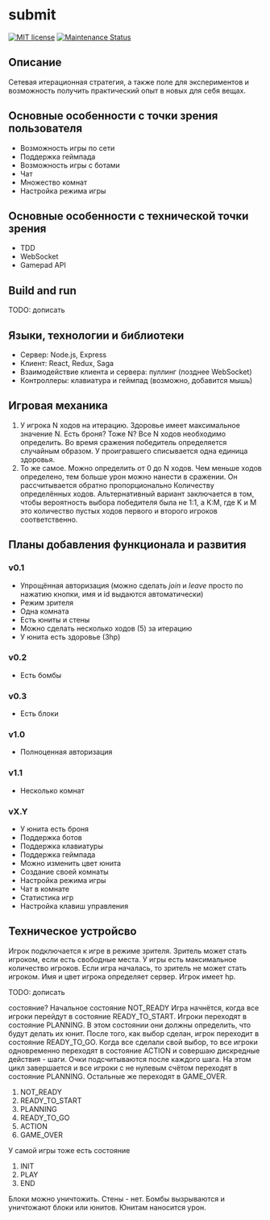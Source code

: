 # submit

[![MIT license][license-badge]][license-url]
[![Maintenance Status][status-badge]][status-url]

## Описание

Сетевая итерационная стратегия, а также поле для экспериментов и возможность получить практический опыт в новых для себя вещах.

## Основные особенности с точки зрения пользователя
- Возможность игры по сети
- Поддержка геймпада
- Возможность игры с ботами
- Чат
- Множество комнат
- Настройка режима игры

## Основные особенности с технической точки зрения
- TDD
- WebSocket
- Gamepad API

## Build and run
TODO: дописать

## Языки, технологии и библиотеки
- Сервер: Node.js, Express
- Клиент: React, Redux, Saga
- Взаимодействие клиента и сервера: пуллинг (позднее WebSocket)
- Контроллеры: клавиатура и геймпад (возможно, добавится мышь)

## Игровая механика
1. У игрока N ходов на итерацию. Здоровье имеет максимальное значение N. Есть броня? Тоже N? Все N ходов необходимо определить. Во время сражения победитель определяется случайным образом. У проигравшего списывается одна единица здоровья.
2. То же самое. Можно определить от 0 до N ходов. Чем меньше ходов определено, тем больше урон можно нанести в сражении. Он рассчитывается обратно пропорционально Количеству определённых ходов. Альтернативный вариант заключается в том, чтобы вероятность выбора победителя была не 1:1, а K:M, где K и M это количество пустых ходов первого и второго игроков соответственно.

## Планы добавления функционала и развития
### v0.1
- Упрощённая авторизация (можно сделать *join* и *leave* просто по нажатию кнопки, имя и id выдаются автоматически)
- Режим зрителя
- Одна комната
- Есть юниты и стены
- Можно сделать несколько ходов (5) за итерацию
- У юнита есть здоровье (3hp)
### v0.2
- Есть бомбы
### v0.3
- Есть блоки
### v1.0
- Полноценная авторизация 
### v1.1
- Несколько комнат
### vX.Y
- У юнита есть броня
- Поддержка ботов
- Поддержка клавиатуры
- Поддержка геймпада
- Можно изменить цвет юнита
- Создание своей комнаты
- Настройка режима игры
- Чат в комнате
- Статистика игр
- Настройка клавиш управления

## Техническое устройсво
Игрок подключается к игре в режиме зрителя.
Зритель может стать игроком, если есть свободные места.
У игры есть максимальное количество игроков.
Если игра началась, то зритель не может стать игроком.
Имя и цвет игрока определяет сервер.
Игрок имеет hp.

TODO: дописать

состояние?
Начальное состояние NOT_READY
Игра начнётся, когда все игроки перейдут в состояние READY_TO_START.
Игроки переходят в состояние PLANNING.
В этом состоянии они должны определить, что будут делать их юнит.
После того, как выбор сделан, игрок переходит в состояние READY_TO_GO.
Когда все сделали свой выбор, то все игроки одновременно переходят в состояние ACTION и совершаю дискредные действия - шаги.
Очки подсчитываются после каждого шага.
На этом цикл завершается и все игроки с не нулевым счётом переходят в состояние PLANNING.
Остальные же переходят в GAME_OVER.

1. NOT_READY
2. READY_TO_START
3. PLANNING
4. READY_TO_GO
5. ACTION
6. GAME_OVER

У самой игры тоже есть состояние
1.  INIT
2.  PLAY
3.  END

Блоки можно уничтожить.
Стены - нет.
Бомбы вызрываются и уничтожают блоки или юнитов.
Юнитам наносится урон.

[status-url]: https://github.com/vikian050194/submit/pulse
[status-badge]: https://img.shields.io/github/last-commit/vikian050194/submit.svg

[license-url]: https://github.com/vikian050194/submit/blob/master/LICENSE
[license-badge]: https://img.shields.io/github/license/vikian050194/submit.svg